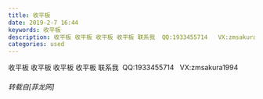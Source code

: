 ```yaml
---
title: 收平板
date: 2019-2-7 16:44
keywords: 收平板
description: 收平板 收平板 收平板 收平板 联系我  QQ:1933455714   VX:zmsakura1994
categories: used
---
```

<td class="t_f" id="postmessage_2943823">

收平板 收平板 收平板 收平板 联系我  QQ:1933455714   VX:zmsakura1994</td>
###### 转载自[菲龙网]